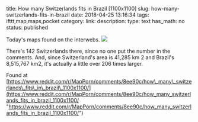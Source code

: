 title: How many Switzerlands fits in Brazil [1100x1100]
slug: how-many-switzerlands-fits-in-brazil
date: 2018-04-25 13:16:34
tags: ifttt,map,maps,pocket
category: 
link: 
description: 
type: text
has_math: no
status: published

Today's maps found on the interwebs. ![](https://i.redd.it/doxw9pecnpt01.png)  
  

There's 142 Switzerlands there, since no one put the number in the comments. And, since Switzerland's area is 41,285 km 2 and Brazil's 8,515,767 km2, it's actually a little over 206 times larger.  
  

Found at [https://www.reddit.com/r/MapPorn/comments/8ee90c/how\_many\_switzerlands\_fits\_in\_brazil\_1100x1100/](https://www.reddit.com/r/MapPorn/comments/8ee90c/how_many_switzerlands_fits_in_brazil_1100x1100/ "https://www.reddit.com/r/MapPorn/comments/8ee90c/how_many_switzerlands_fits_in_brazil_1100x1100/")




